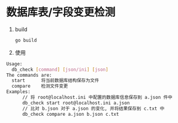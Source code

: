 # 数据库表/字段变更检测

1. build

   ```bash
   go build
   ```

2. 使用
  ```bash
Usage:
    db_check [command] [json/ini] [json]
The commands are:
    start      将当前数据库结构保存为文件
    compare    检测文件变更
Examples:
        // 将 root@localhost.ini 中配置的数据库信息保存到 a.json 件中
        db_check start root@localhost.ini a.json
        // 比对 b.json 对于 a.json 的变化, 并将结果保存到 c.txt 中
        db_check compare a.json b.json c.txt
  
  ```
